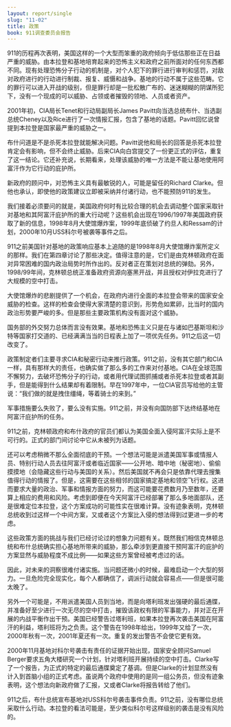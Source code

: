 ```yaml
---
layout: report/single
slug: "11-02"
title: 政策
book: 911调查委员会报告
---
```

911的历程再次表明，美国这样的一个大型而笨重的政府倾向于低估那些正在日益严重的威胁。由本拉登和基地培育起来的恐怖主义和政府之前所面对的任何东西都不同。现有处理恐怖分子行动的机制是，对个人犯下的罪行进行审判和惩罚，对敌对政府进行的行动进行制裁、报复、威慑和战争。基地的行动不属于这些范畴。它的罪行可以进入开战的级别，但是罪行却是一批松散广布的、迷迷糊糊的阴谋所犯下，没有一个现成的可以威胁、占领或者摧毁的领地、人员或者资产。

2001年初，CIA局长Tenet和行动局副局长James Pavitt向当选总统布什、当选副总统Cheney以及Rice进行了一次情报汇报，包含了基地的话题。Pavitt回忆说曾提到本拉登是国家最严重的威胁之一。

布什问道是不是杀死本拉登就能解决问题。Pavitt说他和局长的回答是杀死本拉登肯定会有影响，但不会终止威胁。后来CIA向白宫提交了一份更正式的评估，重复了这一结论。它还补充说，长期看来，处理该威胁的唯一方法是不能让基地使用阿富汗作为它行动的庇护所。

新政府的顾问中，对恐怖主义具有最敏锐的人，可能是留任的Richard Clarke。但他也承认，即使他的政策建议立即被采纳并付诸行动，也不能预防911的发生。

我们接着必须要问的就是，美国政府何时有比较合理的机会去调动整个国家采取针对基地和其阿富汗庇护所的重大行动呢？这些机会出现在1996/1997年美国政府获取了新的信息，1998年8月大使馆爆炸案，1999年底侦破了约旦人和Ressam的计划，2000年10月USS科尔号被袭等事件之后。

911之前美国针对基地的政策响应基本上追随的是1998年8月大使馆爆炸案所定义的那样。我们在第四章讨论了那些决定。值得注意的是，它们是由克林顿政府在面对异常困难的国内政治局势时所作出的。反对者正在策划对总统的弹劾。另外，1998/99年间，克林顿总统正准备政府资源向塞黑开战，并且授权对伊拉克进行了大规模的空中打击。

大使馆爆炸的悲剧提供了一个机会，在政府内进行全面的本拉登会带来的国家安全威胁的检查。这样的检查会使得大家清楚的意识到，形势危如累卵，比当时的国内政治形势要严峻的多。但是那些主要政策机构没有面对这个威胁。

国务部的外交努力总体而言没有效果。基地和恐怖主义只是在与诸如巴基斯坦和沙特等国家打交道的、已经满满当当的日程表上加了一项优先任务。911之后这一切改变了。

政策制定者们主要寻求CIA和秘密行动来推行政策。911之前，没有其它部门和CIA一样，具有那样大的责任，也确实做了那么多的工作来对付基地。CIA在全球范围不懈努力，去破坏恐怖分子的行动，或者用代理试图抓捕或者杀死本拉登或者其副手，但是能得到什么结果却有着限制。早在1997年中，一位CIA官员写给他的主管说：“我们做的就是拽住缰绳，等着骑士的来到。”

军事措施要么失败了，要么没有实施。911之前，并没有向国防部下达终结基地在阿富汗庇护所的任务。

911之前，克林顿政府和布什政府的官员们都认为美国全面入侵阿富汗实际上是不可行的。正式的部门间讨论中它从未被列为话题。

还可以考虑稍微不那么全面彻底的干预。一个想法可能是派遣美国军事或情报人员、特别行动人员去往阿富汗或者临近国家——公开地、暗中地（秘密地）、偷偷摸摸地（会隐藏这些行动与美国的关系）。然后美国就不再会只是依靠代理去搜集值得行动的情报了。但是，这需要在这些相邻的国家搞定基地和领空飞行权。这进而要求大量的政治、军事和情报方面的努力，而这可能要花费数月乃至数年，还要算上相应的费用和风险。考虑到即便在今天阿富汗已经部署了那么多地面部队，还是很难定位本拉登，这个方案成功的可能性实在很难计算。没有迹象表明，克林顿总统收到过这样一个中间方案，又或者这个方案比入侵的想法得到过更进一步的考虑。

这些政策方面的挑战与我们已经讨论过的想象力问题有关。既然我们相信克林顿总统和布什总统确实担心基地所带来的威胁，那么牵涉到更直接干预阿富汗的庇护的方案显然与威胁程度不成比例——如果这些方案曾经被考虑过的话。

因此，对未来的洞察很难付诸实施。当问题还微小的时候，最难启动一个大型的努力。一旦危险完全现实化，每个人都确信了，调派行动就会容易点——但是很可能太晚了。

另外一个可能是，不用派遣美国人员到当地，而是向塔利班发出强硬的最后通牒，并准备好至少进行一次无尽的空中打击，摧毁该政权有限的军事能力，并对正在开展的内战平衡作出干预。美国已经警告过塔利班，如果本拉登再次袭击美国在阿富汗的利益，塔利班将为之负责。这个警告在1998年给出，1999年又给了一次，2000年秋有一次，2001年夏还有一次。重复的发出警告不会使它更有效。

2000年11月基地对科尔号袭击有责任的证据开始出现，国家安全顾问Samuel Berger要求五角大楼研究一个计划，针对塔利班开展持续的空中打击。Clarke写了一个报告，为正式的特定的最后通牒奠定了基调。但是Clarke的计划显然没有计入到首脑小组的正式考虑。虽说两个政府中使用的是同一组公务员，但没有迹象表明，这个想法向新政府做了汇报，又或者Clarke将报告转给了他们。

911之后，布什总统宣布基地对USS科尔号袭击事件负责。911之前，没有哪位总统采取什么行动。本拉登的看法可能是，至少类似科尔号这样级别的袭击是没有风险的。
